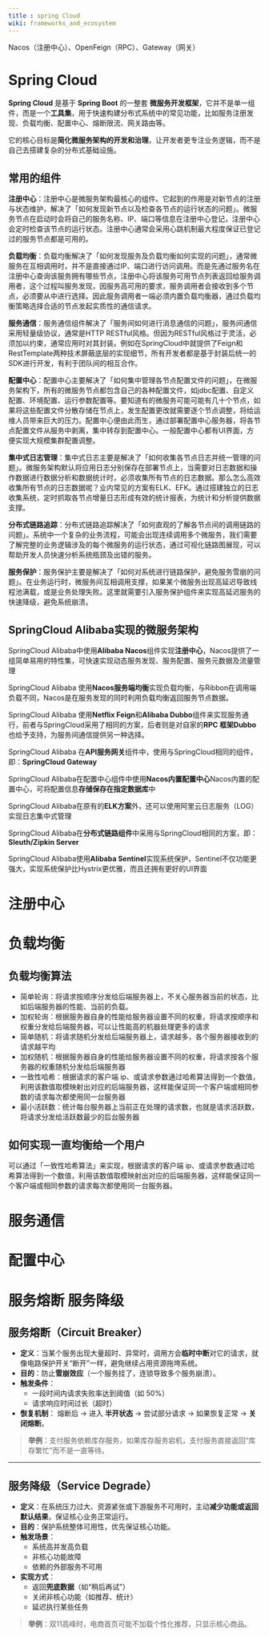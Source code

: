 ```yaml
---
title : spring Cloud
wiki: frameworks_and_ecosystem
---
```


Nacos（注册中心）、OpenFeign（RPC）、Gateway（网关）

# Spring Cloud

**Spring Cloud** 是基于 **Spring Boot** 的一整套 **微服务开发框架**，它并不是单一组件，而是一个**工具集**，用于快速构建分布式系统中的常见功能，比如服务注册发现、负载均衡、配置中心、熔断限流、网关路由等。

它的核心目标是**简化微服务架构的开发和治理**，让开发者更专注业务逻辑，而不是自己去搭建复杂的分布式基础设施。

## 常用的组件

**注册中心**：注册中心是微服务架构最核心的组件。它起到的作用是对新节点的注册与状态维护，解决了「如何发现新节点以及检查各节点的运行状态的问题」。微服务节点在启动时会将自己的服务名称、IP、端口等信息在注册中心登记，注册中心会定时检查该节点的运行状态。注册中心通常会采用心跳机制最大程度保证已登记过的服务节点都是可用的。

**负载均衡**：负载均衡解决了「如何发现服务及负载均衡如何实现的问题」，通常微服务在互相调用时，并不是直接通过IP、端口进行访问调用。而是先通过服务名在注册中心查询该服务拥有哪些节点，注册中心将该服务可用节点列表返回给服务调用者，这个过程叫服务发现，因服务高可用的要求，服务调用者会接收到多个节点，必须要从中进行选择。因此服务调用者一端必须内置负载均衡器，通过负载均衡策略选择合适的节点发起实质性的通信请求。

**服务通信**：服务通信组件解决了「服务间如何进行消息通信的问题」，服务间通信采用轻量级协议，通常是HTTP RESTful风格。但因为RESTful风格过于灵活，必须加以约束，通常应用时对其封装。例如在SpringCloud中就提供了Feign和RestTemplate两种技术屏蔽底层的实现细节，所有开发者都是基于封装后统一的SDK进行开发，有利于团队间的相互合作。

**配置中心**：配置中心主要解决了「如何集中管理各节点配置文件的问题」，在微服务架构下，所有的微服务节点都包含自己的各种配置文件，如jdbc配置、自定义配置、环境配置、运行参数配置等。要知道有的微服务可能可能有几十个节点，如果将这些配置文件分散存储在节点上，发生配置更改就需要逐个节点调整，将给运维人员带来巨大的压力。配置中心便由此而生，通过部署配置中心服务器，将各节点配置文件从服务中剥离，集中转存到配置中心。一般配置中心都有UI界面，方便实现大规模集群配置调整。

**集中式日志管理**：集中式日志主要是解决了「如何收集各节点日志并统一管理的问题」。微服务架构默认将应用日志分别保存在部署节点上，当需要对日志数据和操作数据进行数据分析和数据统计时，必须收集所有节点的日志数据。那么怎么高效收集所有节点的日志数据呢？业内常见的方案有ELK、EFK。通过搭建独立的日志收集系统，定时抓取各节点增量日志形成有效的统计报表，为统计和分析提供数据支撑。

**分布式链路追踪**：分布式链路追踪解决了「如何直观的了解各节点间的调用链路的问题」。系统中一个复杂的业务流程，可能会出现连续调用多个微服务，我们需要了解完整的业务逻辑涉及的每个微服务的运行状态，通过可视化链路图展现，可以帮助开发人员快速分析系统瓶颈及出错的服务。

**服务保护**：服务保护主要是解决了「如何对系统进行链路保护，避免服务雪崩的问题」。在业务运行时，微服务间互相调用支撑，如果某个微服务出现高延迟导致线程池满载，或是业务处理失败。这里就需要引入服务保护组件来实现高延迟服务的快速降级，避免系统崩溃。

## SpringCloud Alibaba实现的微服务架构

SpringCloud Alibaba中使用**Alibaba Nacos**组件实现**注册中心**，Nacos提供了一组简单易用的特性集，可快速实现动态服务发现、服务配置、服务元数据及流量管理

SpringCloud Alibaba 使用**Nacos服务端均衡**实现负载均衡，与Ribbon在调用端负载不同，Nacos是在服务发现的同时利用负载均衡返回服务节点数据。

SpringCloud Alibaba 使用**Netflix Feign**和**Alibaba Dubbo**组件来实现服务通行，前者与SpringCloud采用了相同的方案，后者则是对自家的**RPC 框架Dubbo**也给予支持，为服务间通信提供另一种选择。

SpringCloud Alibaba 在**API服务网关**组件中，使用与SpringCloud相同的组件，即：**SpringCloud Gateway**

SpringCloud Alibaba在配置中心组件中使用**Nacos内置配置中心**Nacos内置的配置中心，可将配置信息**存储保存在指定数据库**中

SpringCloud Alibaba在原有的**ELK方案**外，还可以使用阿里云日志服务（LOG）实现日志集中式管理

SpringCloud Alibaba在**分布式链路组件**中采用与SpringCloud相同的方案，即：**Sleuth/Zipkin Server**

SpringCloud Alibaba使用**Alibaba Sentinel**实现系统保护，Sentinel不仅功能更强大，实现系统保护比Hystrix更优雅，而且还拥有更好的UI界面

# 注册中心



# 负载均衡

## 负载均衡算法

- 简单轮询：将请求按顺序分发给后端服务器上，不关心服务器当前的状态，比如后端服务器的性能、当前的负载。
- 加权轮询：根据服务器自身的性能给服务器设置不同的权重，将请求按顺序和权重分发给后端服务器，可以让性能高的机器处理更多的请求
- 简单随机：将请求随机分发给后端服务器上，请求越多，各个服务器接收到的请求越平均
- 加权随机：根据服务器自身的性能给服务器设置不同的权重，将请求按各个服务器的权重随机分发给后端服务器
- 一致性哈希：根据请求的客户端 ip、或请求参数通过哈希算法得到一个数值，利用该数值取模映射出对应的后端服务器，这样能保证同一个客户端或相同参数的请求每次都使用同一台服务器
- 最小活跃数：统计每台服务器上当前正在处理的请求数，也就是请求活跃数，将请求分发给活跃数最少的后台服务器

## 如何实现一直均衡给一个用户

可以通过「一致性哈希算法」来实现，根据请求的客户端 ip、或请求参数通过哈希算法得到一个数值，利用该数值取模映射出对应的后端服务器，这样能保证同一个客户端或相同参数的请求每次都使用同一台服务器。

# 服务通信



# 配置中心





# 服务熔断 服务降级

##  **服务熔断（Circuit Breaker）**

- **定义**：当某个服务出现大量超时、异常时，调用方会**临时中断**对它的请求，就像电路保护开关“断开”一样，避免继续占用资源拖垮系统。
- **目的**：防止**雪崩效应**（一个服务挂了，连锁导致多个服务崩溃）。
- **触发条件**：
  - 一段时间内请求失败率达到阈值（如 50%）
  - 请求响应时间过长（超时）
- **恢复机制**：
   熔断后 → 进入 **半开状态** → 尝试部分请求 → 如果恢复正常 → **关闭熔断**。

> **举例**：支付服务依赖库存服务，如果库存服务宕机，支付服务直接返回“库存繁忙”而不是一直等待。

------

##  服务降级（Service Degrade）

- **定义**：在系统压力过大、资源紧张或下游服务不可用时，主动**减少功能或返回默认结果**，保证核心业务正常运行。
- **目的**：保护系统整体可用性，优先保证核心功能。
- **触发场景**：
  - 系统高并发高负载
  - 非核心功能故障
  - 依赖的外部服务不可用
- **实现方式**：
  - 返回**兜底数据**（如“稍后再试”）
  - 关闭非核心功能（如推荐、统计）
  - 延迟执行某些任务

> **举例**：双11高峰时，电商首页可能不加载个性化推荐，只显示核心商品。
